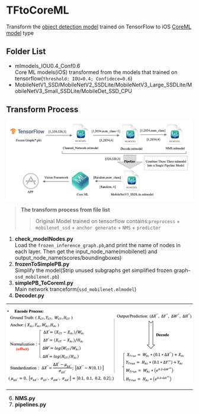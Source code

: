 # TFtoCoreML
Transform the [object detection model](https://github.com/tensorflow/models/blob/master/research/object_detection/g3doc/tf1_detection_zoo.md) trained on TensorFlow to iOS [CoreML model](https://developer.apple.com/machine-learning/models/) type
## Folder List
* mlmodels_IOU0.4_Conf0.6  
Core ML models(iOS) transformed from the models that trained on tensorflow(`threshold: IOU=0.4; Confidece=0.6`)
* MobileNetV1_SSD/MobileNetV2_SSDLite/MobileNetV3_Large_SSDLite/MobileNetV3_Small_SSDLite/MobileDet_SSD_CPU
## Transform Process
![](https://github.com/popCain/TFtoCoreML/blob/main/image/tf2coreml_process.png)
> **The transform process from file list**
>> Original Model trained on tensorflow contains:`preprocess` + `mobilenet_ssd` + `anchor generate` + `NMS` + `predictor`
1. **check_modelNodes.py**  
Load the `frozen_inference_graph.pb`,and print the name of nodes in each layer. Then get the input_node_name(mobilenet) and output_node_name(scores/boundingboxes)
2. **frozenToSimplePB.py**    
Simplify the model(Strip unused subgraphs get simplified frozen graph-`ssd_mobilenet.pb`)
3. **simplePB_ToCoreml.py**  
Main network tranceform(`ssd_mobilenet.mlmodel`)
4. **Decoder.py**
____
![](https://github.com/popCain/TFtoCoreML/blob/main/image/decode_process.png)
____
6. **NMS.py**
7. **pipelines.py**
